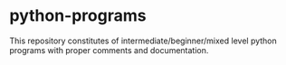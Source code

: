 # python-programs
This repository constitutes of intermediate/beginner/mixed level python programs with proper comments and documentation.
